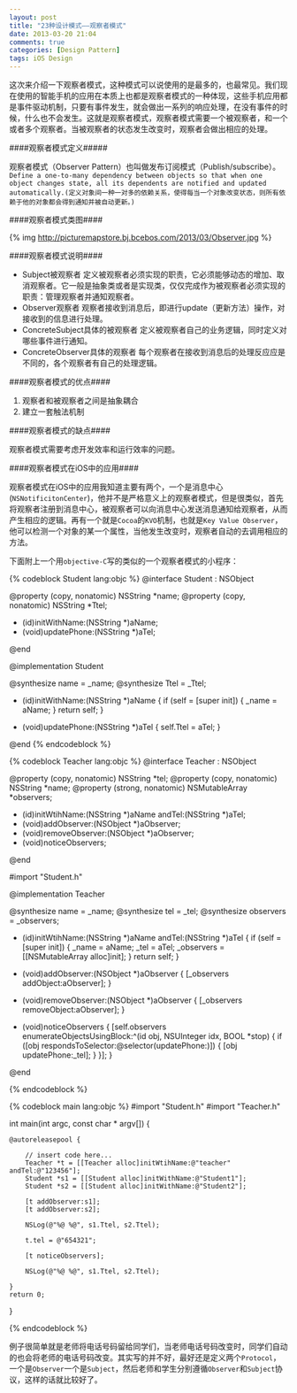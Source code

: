 ```yaml
---
layout: post
title: "23种设计模式——观察者模式"
date: 2013-03-20 21:04
comments: true
categories: [Design Pattern]
tags: iOS Design
---
```


这次来介绍一下观察者模式，这种模式可以说使用的是最多的，也最常见。我们现在使用的智能手机的应用在本质上也都是观察者模式的一种体现，这些手机应用都是事件驱动机制，只要有事件发生，就会做出一系列的响应处理，在没有事件的时候，什么也不会发生。这就是观察者模式，观察者模式需要一个被观察者，和一个或者多个观察者。当被观察者的状态发生改变时，观察者会做出相应的处理。

####观察者模式定义#####

观察者模式（Observer Pattern）也叫做发布订阅模式（Publish/subscribe）。
`Define a one-to-many dependency between objects so that when one object changes state, all its dependents are notified and updated automatically.(定义对象间一种一对多的依赖关系，使得每当一个对象改变状态，则所有依赖于他的对象都会得到通知并被自动更新。)`

<!-- More -->

####观察者模式类图####

{% img http://picturemapstore.bj.bcebos.com/2013/03/Observer.jpg %}

####观察者模式说明####

+ Subject被观察者
  定义被观察者必须实现的职责，它必须能够动态的增加、取消观察者。它一般是抽象类或者是实现类，仅仅完成作为被观察者必须实现的职责：管理观察者并通知观察者。
+ Observer观察者
 观察者接收到消息后，即进行update（更新方法）操作，对接收到的信息进行处理。
+ ConcreteSubject具体的被观察者
 定义被观察者自己的业务逻辑，同时定义对哪些事件进行通知。
+ ConcreteObserver具体的观察者
 每个观察者在接收到消息后的处理反应应是不同的，各个观察者有自己的处理逻辑。
 
####观察者模式的优点####

1. 观察者和被观察者之间是抽象耦合
2. 建立一套触法机制

####观察者模式的缺点####

观察者模式需要考虑开发效率和运行效率的问题。

####观察者模式在iOS中的应用####

观察者模式在iOS中的应用我知道主要有两个，一个是消息中心(`NSNotificitonCenter`)，他并不是严格意义上的观察者模式，但是很类似，首先将观察者注册到消息中心，被观察者可以向消息中心发送消息通知给观察者，从而产生相应的逻辑。再有一个就是`Cocoa`的`KVO`机制，也就是`Key Value Observer`，他可以检测一个对象的某一个属性，当他发生改变时，观察者自动的去调用相应的方法。

下面附上一个用`objective-C`写的类似的一个观察者模式的小程序：

{% codeblock Student lang:objc %}
@interface Student : NSObject

@property (copy, nonatomic) NSString *name;
@property (copy, nonatomic) NSString *Ttel;

- (id)initWithName:(NSString *)aName;
- (void)updatePhone:(NSString *)aTel;

@end


@implementation Student

@synthesize name = _name;
@synthesize Ttel = _Ttel;

- (id)initWithName:(NSString *)aName
{
    if (self = [super init]) {
        _name = aName;
    }
    return self;
}

- (void)updatePhone:(NSString *)aTel
{
    self.Ttel = aTel;
}

@end
{% endcodeblock %}

{% codeblock Teacher lang:objc %}
@interface Teacher : NSObject

@property (copy, nonatomic) NSString *tel;
@property (copy, nonatomic) NSString *name;
@property (strong, nonatomic) NSMutableArray *observers;

- (id)initWtihName:(NSString *)aName andTel:(NSString *)aTel;
- (void)addObserver:(NSObject *)aObserver;
- (void)removeObserver:(NSObject *)aObserver;
- (void)noticeObservers;

@end

#import "Student.h"

@implementation Teacher

@synthesize name = _name;
@synthesize tel = _tel;
@synthesize observers = _observers;

- (id)initWtihName:(NSString *)aName andTel:(NSString *)aTel
{
    if (self = [super init]) {
        _name = aName;
        _tel = aTel;
        _observers = [[NSMutableArray alloc]init];
    }
    return self;
}

- (void)addObserver:(NSObject *)aObserver
{
    [_observers addObject:aObserver];
}

- (void)removeObserver:(NSObject *)aObserver
{
    [_observers removeObject:aObserver];
}

- (void)noticeObservers
{
    [self.observers enumerateObjectsUsingBlock:^(id obj, NSUInteger idx, BOOL *stop) {
        if ([obj respondsToSelector:@selector(updatePhone:)]) {
            [obj updatePhone:_tel];
        }
    }];
}

@end

{% endcodeblock %}

{% codeblock main lang:objc %}
#import "Student.h"
#import "Teacher.h"

int main(int argc, const char * argv[])
{

    @autoreleasepool {
        
        // insert code here...
        Teacher *t = [[Teacher alloc]initWtihName:@"teacher" andTel:@"123456"];
        Student *s1 = [[Student alloc]initWithName:@"Student1"];
        Student *s2 = [[Student alloc]initWithName:@"Student2"];
        
        [t addObserver:s1];
        [t addObserver:s2];
        
        NSLog(@"%@ %@", s1.Ttel, s2.Ttel);
        
        t.tel = @"654321";
        
        [t noticeObservers];
        
        NSLog(@"%@ %@", s1.Ttel, s2.Ttel);
        
    }
    return 0;
}

{% endcodeblock %}

例子很简单就是老师将电话号码留给同学们，当老师电话号码改变时，同学们自动的也会将老师的电话号码改变。其实写的并不好，最好还是定义两个`Protocol`，一个是`Observer`一个是`Subject`，然后老师和学生分别遵循`Observer`和`Subject`协议，这样的话就比较好了。